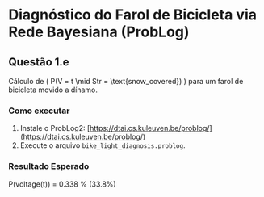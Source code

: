 # Diagnóstico do Farol de Bicicleta via Rede Bayesiana (ProbLog)

## Questão 1.e
Cálculo de \( P(V = t \mid Str = \text{snow\_covered}) \) para um farol de bicicleta movido a dínamo.

### Como executar
1. Instale o ProbLog2: [https://dtai.cs.kuleuven.be/problog/](https://dtai.cs.kuleuven.be/problog/)
2. Execute o arquivo `bike_light_diagnosis.problog`.

### Resultado Esperado
P(voltage(t)) = 0.338 % (33.8%)
